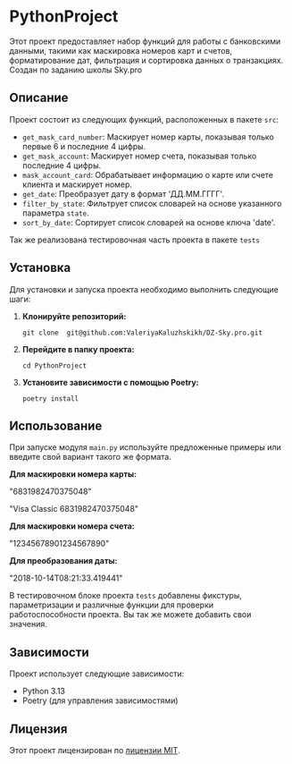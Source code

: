 # PythonProject

Этот проект предоставляет набор функций для работы с банковскими данными, такими как маскировка номеров карт и счетов, форматирование дат, фильтрация и сортировка данных о транзакциях.
Создан по заданию школы Sky.pro

## Описание

Проект состоит из следующих функций, расположенных в пакете `src`:

-   `get_mask_card_number`: Маскирует номер карты, показывая только первые 6 и последние 4 цифры.
-   `get_mask_account`: Маскирует номер счета, показывая только последние 4 цифры.
-   `mask_account_card`: Обрабатывает информацию о карте или счете клиента и маскирует номер.
-   `get_date`: Преобразует дату в формат 'ДД.ММ.ГГГГ'.
-   `filter_by_state`: Фильтрует список словарей на основе указанного параметра `state`.
-   `sort_by_date`: Сортирует список словарей на основе ключа 'date'.

Так же реализована тестировочная часть проекта в пакете `tests`

## Установка

Для установки и запуска проекта необходимо выполнить следующие шаги:

1.  **Клонируйте репозиторий:**

    ```
    git clone  git@github.com:ValeriyaKaluzhskikh/DZ-Sky.pro.git
    ```

2.  **Перейдите в папку проекта:**

    ```
    cd PythonProject
    ```

3.  **Установите зависимости с помощью Poetry:**

    ```
    poetry install
    ```

## Использование

При запуске модуля `main.py` используйте предложенные примеры или введите свой вариант такого же формата.

**Для маскировки номера карты:**

"6831982470375048"

"Visa Classic 6831982470375048"

**Для маскировки номера счета:**

"12345678901234567890"

**Для преобразования даты:**

"2018-10-14T08:21:33.419441"

В тестировочном блоке проекта `tests` добавлены фикстуры, параметризации и различные функции для проверки работоспособности проекта. Вы так же можете добавить свои значения.


## Зависимости

Проект использует следующие зависимости:

*   Python 3.13
*   Poetry (для управления зависимостями)


## Лицензия

Этот проект лицензирован по [лицензии MIT](LICENSE).
